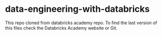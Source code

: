 # data-engineering-with-databricks
This repo cloned from databricks academy repo.
To find the last version of this files check the Databricks Academy website or Git.

